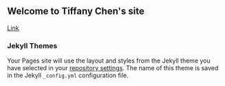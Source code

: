 ## Welcome to Tiffany Chen's site

[Link](https://github.com/itstiffchen/sta141proj) 

### Jekyll Themes

Your Pages site will use the layout and styles from the Jekyll theme you have selected in your [repository settings](https://github.com/itstiffchen/itstiffchen.github.io/settings). The name of this theme is saved in the Jekyll `_config.yml` configuration file.
